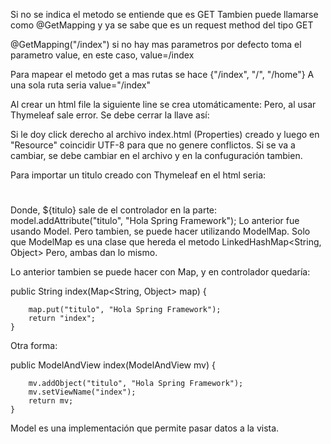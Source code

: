 Si no se indica el metodo se entiende que es GET
Tambien puede llamarse como @GetMapping y ya se sabe que es un
request method del tipo GET
	
@GetMapping("/index") si no hay mas parametros por defecto toma
el parametro value, en este caso, value=/index
	
Para mapear el metodo get a mas rutas se hace {"/index", "/", "/home"}
A una sola ruta seria value="/index"


Al crear un html file la siguiente line se crea utomáticamente:
<meta charset="UTF-8">
Pero, al usar Thymeleaf sale error. Se debe cerrar la llave así:
<meta charset="UTF-8" />

Si le doy click derecho al archivo index.html (Properties) creado y luego 
en "Resource" coincidir UTF-8 para que no genere conflictos. Si se va a 
cambiar, se debe cambiar en el archivo <meta charset="UTF-8" /> y en la
confuguración tambien.

Para importar un titulo creado con Thymeleaf en el html seria:

<!DOCTYPE html>
<html xmlns:th="http://www.thymeleaf.org">
<head>
<meta charset="UTF-8" />
<title th:text="${titulo}"></title>
</head>
<body>

<h1 th:text="${titulo}"></h1>

</body>
</html>

Donde, ${titulo} sale de el controlador en la parte:
model.addAttribute("titulo", "Hola Spring Framework");
Lo anterior fue usando Model. Pero tambien, se puede hacer utilizando
ModelMap. Solo que ModelMap es una clase que hereda el metodo
LinkedHashMap<String, Object>
Pero, ambas dan lo mismo.

Lo anterior tambien se puede hacer con Map, y en controlador quedaría:

public String index(Map<String, Object> map) {
		
		map.put("titulo", "Hola Spring Framework");
		return "index";
	}

Otra forma:

public ModelAndView index(ModelAndView mv) {
		
		mv.addObject("titulo", "Hola Spring Framework");
		mv.setViewName("index");
		return mv;
	}
	
Model es una implementación que permite pasar datos a la vista.
	
	
	





















